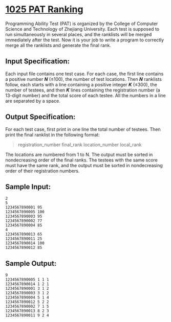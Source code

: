 # [1025 PAT Ranking](https://pintia.cn/problem-sets/994805342720868352/problems/994805474338127872)

Programming Ability Test (PAT) is organized by the College of Computer Science and Technology of Zhejiang University. Each test is supposed to run simultaneously in several places, and the ranklists will be merged immediately after the test. Now it is your job to write a program to correctly merge all the ranklists and generate the final rank.

## Input Specification:

Each input file contains one test case. For each case, the first line contains a positive number ***N*** (≤100), the number of test locations. Then ***N*** ranklists follow, each starts with a line containing a positive integer ***K*** (≤300), the number of testees, and then ***K*** lines containing the registration number (a 13-digit number) and the total score of each testee. All the numbers in a line are separated by a space.

## Output Specification:

For each test case, first print in one line the total number of testees. Then print the final ranklist in the following format:

> registration_number final_rank location_number local_rank

The locations are numbered from 1 to N. The output must be sorted in nondecreasing order of the final ranks. The testees with the same score must have the same rank, and the output must be sorted in nondecreasing order of their registration numbers.

## Sample Input:

```
2
5
1234567890001 95
1234567890005 100
1234567890003 95
1234567890002 77
1234567890004 85
4
1234567890013 65
1234567890011 25
1234567890014 100
1234567890012 85
```

## Sample Output:

```
9
1234567890005 1 1 1
1234567890014 1 2 1
1234567890001 3 1 2
1234567890003 3 1 2
1234567890004 5 1 4
1234567890012 5 2 2
1234567890002 7 1 5
1234567890013 8 2 3
1234567890011 9 2 4
```
